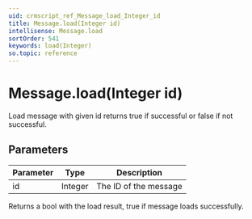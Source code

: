 ```yaml
---
uid: crmscript_ref_Message_load_Integer_id
title: Message.load(Integer id)
intellisense: Message.load
sortOrder: 541
keywords: load(Integer)
so.topic: reference
---
```


# Message.load(Integer id)

Load message with given id returns true if successful or false if not successful.

## Parameters

| Parameter | Type | Description |
|---|---|---|
| id | Integer | The ID of the message |

Returns a bool with the load result, true if message loads successfully.
